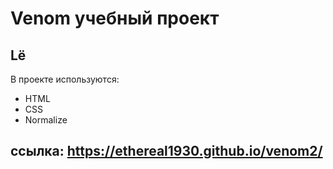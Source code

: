 # Venom учебный проект
## Lё
В проекте используются:
- HTML
- CSS
- Normalize
## ссылка: https://ethereal1930.github.io/venom2/
